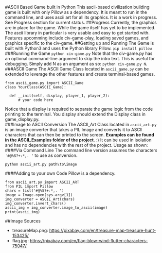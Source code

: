 #ASCII Based Game built in Python
This ascii-based civilization building game is built with only Pillow as a dependency. It is meant to run in the command line, and uses ascii art for all its graphics. It is a work in progress. See Progress section for current status. 
##Progress
Currently, the graphics are in place for the game. While the game itself has yet to be implemented. The ascii library in particular is very usable and easy to get started with. Features upcomming include civ-game-play, loading saved games, and graphics specific to the civ-game.
##Getting up and Running
The Game is built with Python3 and uses the Python library Pillow.
`pip install pillow`
###Running the Game 
`python civ-game.py`
Note that the civ-game.py has an optional command-line argument to skip the intro text. This is useful for debugging. Simply add N as an argument as so: `python civ-game.py N`.
###ASCII Game
The ASCII Game Class located in `ascii_game.py` can be extended to leverage the other features and create terminal-based games.
```
from ascii_game.py import ASCII_Game
class YourClass(ASCII_Game):

  def __init(self, display, player_1, player_2):
      # your code here
```
Notice that a display is required to separate the game logic from the code printing to the terminal. You display should extend the Display class in game_display.py.  
###Image to ASCII Conversion
The ASCII_Art Class located in `ascii_art.py` is an image converter that takes a PIL Image and converts it to ASCII characters that can then be printed to the screen. **Examples can be found in the ASCII_Examples folder of the project.** :) It can be used in isolation and has no dependencies with the rest of the project. Usage as shown:
####Via Command Line
The command line version assumes the characters `'#@%S?+:*,. '` to use as conversion.
```
python ascii_art.py path\to\image
```
####Adding to your own Code
Pillow is a dependency.
```
from ascii_art.py import ASCII_ART
from PIL import Pillow
chars = list('#@%S?+:*,. ')
image = Image.open(sys.argv[1])
img_converter = ASCII_Art(chars)
img_converter.invert_chars()
ascii_img = img_converter.image_to_ascii(image)
print(ascii_img)
```
##Image Sources
- treasureMap.png: https://pixabay.com/en/treasure-map-treasure-hunt-153425/
- flag.jpg: https://pixabay.com/en/flag-blow-wind-flutter-characters-75047/

